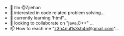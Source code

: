 - 👋 I’m @Zjiehan
- 👀 interested in code related problem solving...
- 🌱 currently learning 'html"...
- 💞️ looking to collaborate on "java,C++" ...
- 📫 How to reach me "z3h4nul1s3sh4n@gmail.com"...
